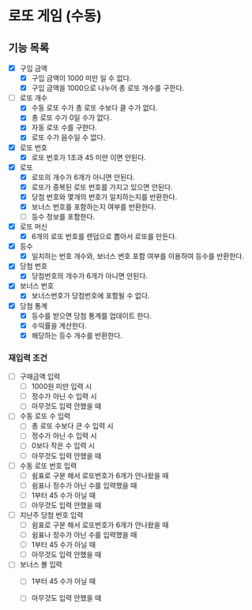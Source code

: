 # 로또 게임 (수동)

## 기능 목록

- [x] 구입 금액
  - [x] 구입 금액이 1000 미만 일 수 없다.
  - [x] 구입 금액을 1000으로 나누어 총 로또 개수를 구한다.
- [ ] 로또 개수
  - [x] 수동 로또 수가 총 로또 수보다 클 수가 없다.
  - [x] 총 로또 수가 0일 수가 없다.
  - [x] 자동 로또 수를 구한다.
  - [x] 로또 수가 음수일 수 없다.
- [x] 로또 번호
  - [x] 로또 번호가 1초과 45 미만 이면 안된다.
- [x] 로또
  - [x] 로또의 개수가 6개가 아니면 안된다.
  - [x] 로또가 중복된 로또 번호를 가지고 있으면 안된다.
  - [x] 당첨 번호와 몇개의 번호가 일치하는지를 반환한다.
  - [x] 보너스 번호를 포함하는지 여부를 반환한다.
  - [ ] 등수 정보를 포함한다.
- [x] 로또 머신
  - [x] 6개의 로또 번호를 랜덤으로 뽑아서 로또를 만든다.
- [x] 등수
  - [x] 일치하는 번호 개수와, 보너스 번호 포함 여부를 이용하여 등수를 반환한다.
- [x] 당첨 번호
  - [x] 당첨번호의 개수가 6개가 아니면 안된다.
- [x] 보너스 번호
  - [x] 보너스번호가 당첨번호에 포함될 수 없다.
- [x] 당첨 통계
  - [x] 등수를 받으면 당첨 통계를 업데이트 한다.
  - [x] 수익률을 계산한다.
  - [x] 해당하는 등수 개수를 반환한다. 

### 재입력 조건

- [ ] 구매금액 입력
  - [ ] 1000원 미만 입력 시 
  - [ ] 정수가 아닌 수 입력 시
  - [ ] 아무것도 입력 안했을 때
- [ ] 수동 로또 수 입력
  - [ ] 총 로또 수보다 큰 수 입력 시
  - [ ] 정수가 아닌 수 입력 시
  - [ ] 0보다 작은 수 입력 시
  - [ ] 아무것도 입력 안했을 때
- [ ] 수동 로또 번호 입력
  - [ ] 쉼표로 구분 해서 로또번호가 6개가 안나왔을 때
  - [ ] 쉼표나 정수가 아닌 수를 입력했을 때
  - [ ] 1부터 45 수가 아닐 때
  - [ ] 아무것도 입력 안했을 때
- [ ] 지난주 당첨 번호 입력
  - [ ] 쉼표로 구분 해서 로또번호가 6개가 안나왔을 때
  - [ ] 쉼표나 정수가 아닌 수를 입력했을 때
  - [ ] 1부터 45 수가 아닐 때
  - [ ] 아무것도 입력 안했을 때
- [ ] 보너스 볼 입력
  - [ ] 1부터 45 수가 아닐 때
  - [ ] 아무것도 입력 안했을 때

